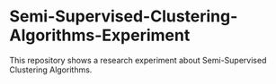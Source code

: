# Semi-Supervised-Clustering-Algorithms-Experiment
This repository shows a research experiment about Semi-Supervised Clustering Algorithms. 
